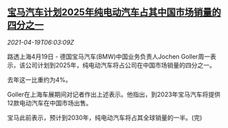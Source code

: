 <!--1618813863000-->
[宝马汽车计划2025年纯电动汽车占其中国市场销量的四分之一](https://cn.reuters.com/article/bmw-plan-ev-china-0419-mon-idCNKBS2C60HU)
------

<div><i>2021-04-19T06:03:09Z</i></div><p>路透上海4月19日 - 德国宝马汽车(BMW)中国业务负责人Jochen Goller周一表示，该公司计划到2025年，纯电动汽车将占公司在中国市场销量的四分之一。</p><p>去年这一比重约为4%。</p><p>Goller在上海车展期间对记者作出上述表示。他指出，到2023年宝马汽车将提供12款电动汽车在中国市场出售。</p><p>宝马此前表示，预计到2030年，纯电动汽车将占其全球销量的一半。(完)</p>

